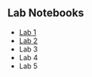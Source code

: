 ## Lab Notebooks

- [Lab 1](https://github.com/ai4socialgood/resources/blob/master/exercises/Lab_1_Loading_and_Understanding_Your_Data.ipynb)
- [Lab 2](https://github.com/ai4socialgood/resources/blob/master/exercises/Lab%202-Training%20Your%20First%20Linear%20Regression%20Model.ipynb)
- Lab 3
- Lab 4
- Lab 5
